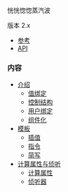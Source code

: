 
恍恍惚惚蒸汽波

版本 2.x

- [参考](https://cn.vuejs.org/v2/guide/)
- [API](https://cn.vuejs.org/v2/api/#%E9%80%89%E9%A1%B9-%E6%95%B0%E6%8D%AE)

### 内容

- [介绍](ch01)
  - [值绑定](ch01/01_值绑定.md)
  - [控制结构](ch01/02_控制结构.md)
  - [用户绑定](ch01/03_用户交互.md)
  - [组件化](ch01/04_组件化.md)
- [模板](ch02)
  - [插值](ch02/01_插值.md)
  - [指令](ch02/02_指令.md)
  - [简写](ch02/03_简写.md)
- [计算属性与侦听](ch03)
  - [计算属性](ch03/01_计算属性.md)
  - [侦听器](ch03/02_侦听器.md)

